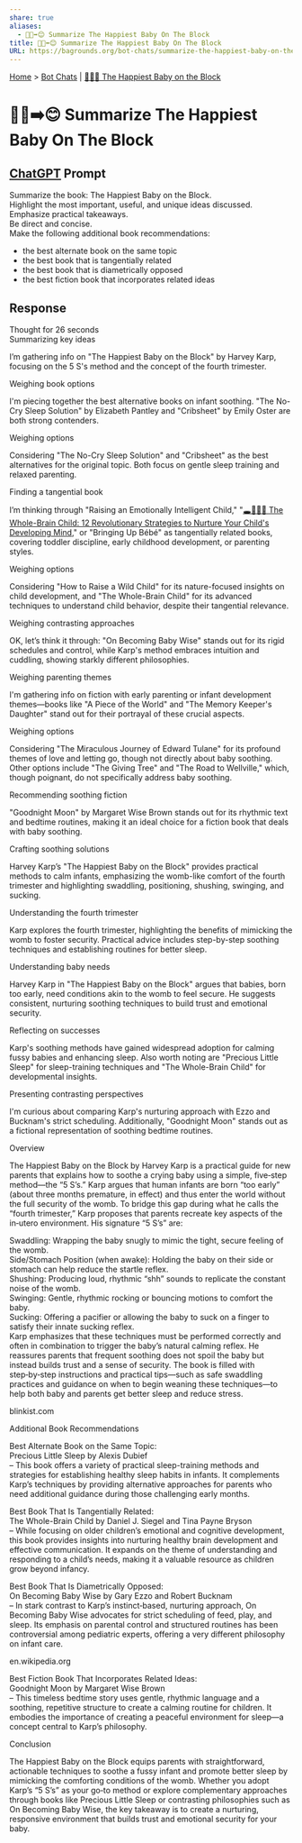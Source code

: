 ```yaml
---
share: true
aliases:
  - 👶😭➡️😊 Summarize The Happiest Baby On The Block
title: 👶😭➡️😊 Summarize The Happiest Baby On The Block
URL: https://bagrounds.org/bot-chats/summarize-the-happiest-baby-on-the-block
---
```

[Home](../index.md) > [Bot Chats](./index.md) | [👶😊😴 The Happiest Baby on the Block](../books/the-happiest-baby-on-the-block.md)  
# 👶😭➡️😊 Summarize The Happiest Baby On The Block  
## [ChatGPT](https://chat.com) Prompt  
Summarize the book: The Happiest Baby on the Block.  
Highlight the most important, useful, and unique ideas discussed.  
Emphasize practical takeaways.  
Be direct and concise.  
Make the following additional book recommendations:  
- the best alternate book on the same topic  
- the best book that is tangentially related  
- the best book that is diametrically opposed  
- the best fiction book that incorporates related ideas   
  
## Response  
Thought for 26 seconds  
Summarizing key ideas  
  
I’m gathering info on "The Happiest Baby on the Block" by Harvey Karp, focusing on the 5 S's method and the concept of the fourth trimester.  
  
Weighing book options  
  
I'm piecing together the best alternative books on infant soothing. "The No-Cry Sleep Solution" by Elizabeth Pantley and "Cribsheet" by Emily Oster are both strong contenders.  
  
Weighing options  
  
Considering "The No-Cry Sleep Solution" and "Cribsheet" as the best alternatives for the original topic. Both focus on gentle sleep training and relaxed parenting.  
  
Finding a tangential book  
  
I’m thinking through "Raising an Emotionally Intelligent Child," "[🕳️🧠👶🏽 The Whole-Brain Child: 12 Revolutionary Strategies to Nurture Your Child's Developing Mind](../books/the-whole-brain-child.md)," or "Bringing Up Bébé" as tangentially related books, covering toddler discipline, early childhood development, or parenting styles.  
  
Weighing options  
  
Considering "How to Raise a Wild Child" for its nature-focused insights on child development, and "The Whole-Brain Child" for its advanced techniques to understand child behavior, despite their tangential relevance.  
  
Weighing contrasting approaches  
  
OK, let’s think it through: "On Becoming Baby Wise" stands out for its rigid schedules and control, while Karp's method embraces intuition and cuddling, showing starkly different philosophies.  
  
Weighing parenting themes  
  
I'm gathering info on fiction with early parenting or infant development themes—books like "A Piece of the World" and "The Memory Keeper's Daughter" stand out for their portrayal of these crucial aspects.  
  
Weighing options  
  
Considering "The Miraculous Journey of Edward Tulane" for its profound themes of love and letting go, though not directly about baby soothing. Other options include "The Giving Tree" and "The Road to Wellville," which, though poignant, do not specifically address baby soothing.  
  
Recommending soothing fiction  
  
"Goodnight Moon" by Margaret Wise Brown stands out for its rhythmic text and bedtime routines, making it an ideal choice for a fiction book that deals with baby soothing.  
  
Crafting soothing solutions  
  
Harvey Karp’s "The Happiest Baby on the Block" provides practical methods to calm infants, emphasizing the womb-like comfort of the fourth trimester and highlighting swaddling, positioning, shushing, swinging, and sucking.  
  
Understanding the fourth trimester  
  
Karp explores the fourth trimester, highlighting the benefits of mimicking the womb to foster security. Practical advice includes step-by-step soothing techniques and establishing routines for better sleep.  
  
Understanding baby needs  
  
Harvey Karp in "The Happiest Baby on the Block" argues that babies, born too early, need conditions akin to the womb to feel secure. He suggests consistent, nurturing soothing techniques to build trust and emotional security.  
  
Reflecting on successes  
  
Karp's soothing methods have gained widespread adoption for calming fussy babies and enhancing sleep. Also worth noting are "Precious Little Sleep" for sleep-training techniques and "The Whole-Brain Child" for developmental insights.  
  
Presenting contrasting perspectives  
  
I'm curious about comparing Karp's nurturing approach with Ezzo and Bucknam's strict scheduling. Additionally, "Goodnight Moon" stands out as a fictional representation of soothing bedtime routines.  
  
Overview  
  
The Happiest Baby on the Block by Harvey Karp is a practical guide for new parents that explains how to soothe a crying baby using a simple, five‐step method—the “5 S’s.” Karp argues that human infants are born “too early” (about three months premature, in effect) and thus enter the world without the full security of the womb. To bridge this gap during what he calls the “fourth trimester,” Karp proposes that parents recreate key aspects of the in‑utero environment. His signature “5 S’s” are:  
  
Swaddling: Wrapping the baby snugly to mimic the tight, secure feeling of the womb.  
Side/Stomach Position (when awake): Holding the baby on their side or stomach can help reduce the startle reflex.  
Shushing: Producing loud, rhythmic “shh” sounds to replicate the constant noise of the womb.  
Swinging: Gentle, rhythmic rocking or bouncing motions to comfort the baby.  
Sucking: Offering a pacifier or allowing the baby to suck on a finger to satisfy their innate sucking reflex.  
Karp emphasizes that these techniques must be performed correctly and often in combination to trigger the baby’s natural calming reflex. He reassures parents that frequent soothing does not spoil the baby but instead builds trust and a sense of security. The book is filled with step‑by‑step instructions and practical tips—such as safe swaddling practices and guidance on when to begin weaning these techniques—to help both baby and parents get better sleep and reduce stress.  
  
blinkist.com  
  
Additional Book Recommendations  
  
Best Alternate Book on the Same Topic:  
Precious Little Sleep by Alexis Dubief  
– This book offers a variety of practical sleep-training methods and strategies for establishing healthy sleep habits in infants. It complements Karp’s techniques by providing alternative approaches for parents who need additional guidance during those challenging early months.  
  
Best Book That Is Tangentially Related:  
The Whole-Brain Child by Daniel J. Siegel and Tina Payne Bryson  
– While focusing on older children’s emotional and cognitive development, this book provides insights into nurturing healthy brain development and effective communication. It expands on the theme of understanding and responding to a child’s needs, making it a valuable resource as children grow beyond infancy.  
  
Best Book That Is Diametrically Opposed:  
On Becoming Baby Wise by Gary Ezzo and Robert Bucknam  
– In stark contrast to Karp’s instinct‑based, nurturing approach, On Becoming Baby Wise advocates for strict scheduling of feed, play, and sleep. Its emphasis on parental control and structured routines has been controversial among pediatric experts, offering a very different philosophy on infant care.  
  
en.wikipedia.org  
  
Best Fiction Book That Incorporates Related Ideas:  
Goodnight Moon by Margaret Wise Brown  
– This timeless bedtime story uses gentle, rhythmic language and a soothing, repetitive structure to create a calming routine for children. It embodies the importance of creating a peaceful environment for sleep—a concept central to Karp’s philosophy.  
  
Conclusion  
  
The Happiest Baby on the Block equips parents with straightforward, actionable techniques to soothe a fussy infant and promote better sleep by mimicking the comforting conditions of the womb. Whether you adopt Karp’s “5 S’s” as your go‑to method or explore complementary approaches through books like Precious Little Sleep or contrasting philosophies such as On Becoming Baby Wise, the key takeaway is to create a nurturing, responsive environment that builds trust and emotional security for your baby.  
